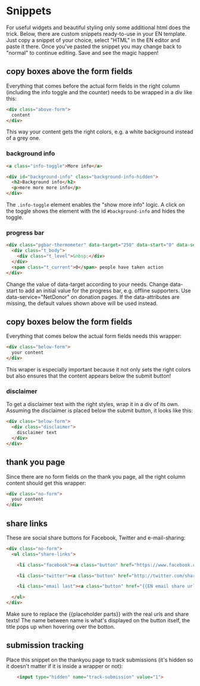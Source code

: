 # Snippets

For useful widgets and beautiful styling only some additional html does the trick. Below, there are custom snippets ready-to-use in your EN template. Just copy a snippet of your choice, select "HTML" in the EN editor and paste it there. Once you've pasted the snippet you may change back to "normal" to continue editing. Save and see the magic happen!

## copy boxes above the form fields

Everything that comes before the actual form fields in the right column (including the info toggle and the counter) needs to be wrapped in a div like this:

```html
<div class="above-form">
  content
</div>
```

This way your content gets the right colors, e.g. a white background instead of a grey one.

### background info

```html
<a class="info-toggle">More info</a>

<div id="background-info" class="background-info-hidden">
  <h2>Background info</h2>
  <p>more more more info</p>
</div>
```

The `.info-toggle` element enables the "show more info" logic. A click on the toggle shows the element with the id `#background-info` and hides the toggle.

### progress bar

```html
<div class="pgbar-thermometer" data-target="250" data-start="0" data-service="EaEmailAOTarget">
  <div class="t_body">
    <div class="t_level">&nbsp;</div>
  </div>
  <span class="t_current">0</span> people have taken action
</div>
```

Change the value of data-target according to your needs. Change data-start to add an initial value for the progress bar, e.g. offline supporters. Use data-service="NetDonor" on donation pages. If the data-attributes are missing, the default values shown above will be used instead.

## copy boxes below the form fields

Everything that comes below the actual form fields needs this wrapper:

```html
<div class="below-form">
  your content
</div>
```

This wraper is especially important because it not only sets the right colors but also ensures that the content appears below the submit button!

### disclaimer

To get a disclaimer text with the right styles, wrap it in a div of its own. Assuming the disclaimer is placed below the submit button, it looks like this:

```html
<div class="below-form">
  <div class="disclaimer">
    disclaimer text
  </div>
</div>
```

## thank you page

Since there are no form fields on the thank you page, all the right column content should get this wrapper:

```html
<div class="no-form">
  your content
</div>
```

## share links

These are social share buttons for Facebook, Twitter and e-mail-sharing:

```html
<div class="no-form">
  <ul class="share-links">

    <li class="facebook"><a class="button" href="https://www.facebook.com/sharer.php?u={{urlencoded url}}" title="Share this via Facebook!" target="_blank" data-share="facebook"><i></i><span>Facebook</span></a></li>

    <li class="twitter"><a class="button" href="http://twitter.com/share?text={{urlencoded share text}}&url={{urlencoded url}}" title="Share this via Twitter!" target="_blank" data-share="twitter"><i></i><span>Twitter</span></a></li>

    <li class="email last"><a class="button" href="{{EN email share url}}" title="Share this via E-Mail!" target="_blank" data-share="email"><i></i><span>E-Mail</span></a></li>

  </ul>
</div>
```

Make sure to replace the {{placeholder parts}} with the real urls and share texts! The name between <span>name</span> is what's displayed on the button itself, the title pops up when hovering over the botton.

## submission tracking

Place this snippet on the thankyou page to track submissions (it's hidden so it doesn't matter if it is inside a wrapper or not):

```html
    <input type="hidden" name="track-submission" value="1">
```
